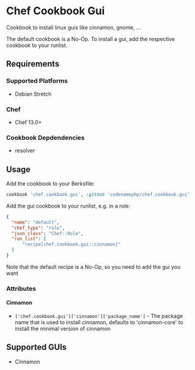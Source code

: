 # Chef Cookbook Gui

Cookbook to install linux guis like cinnamon, gnome, ...

The default cookbook is a No-Op. To install a gui, add the respective cookbook to your runlist.

## Requirements

### Supported Platforms

- Debian Stretch

### Chef

- Chef 13.0+

### Cookbook Depdendencies

- resolver

## Usage

Add the cookbook to your Berksfile:

```ruby
cookbook 'chef.cookbook.gui', :github 'codenamephp/chef.cookbook.gui'
```

Add the gui cookbook to your runlist, e.g. in a role:

```json
{
  "name": "default",
  "chef_type": "role",
  "json_class": "Chef::Role",
  "run_list": [
	  "recipe[chef.cookbook.gui::cinnamon]"
  ]
}
```

Note that the default recipe is a No-Op, so you need to add the gui you want

### Attributes

#### Cinnamon

- `['chef.cookbook.gui']['cinnamon']['package_name']` - The package name that is used 
  to install cinnamon, defaults to 'cinnamon-core' to install the minimal version of cinnamon
  
## Supported GUIs

- Cinnamon